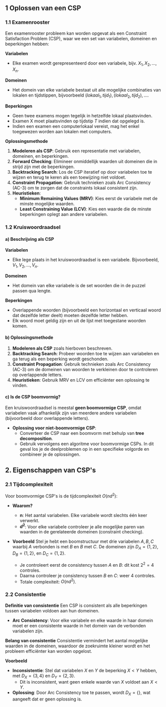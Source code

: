 ## 1 Oplossen van een CSP

### 1.1 Examenrooster

Een examenrooster probleem kan worden opgevat als een Constraint Satisfaction Problem (CSP), waar we een set van variabelen, domeinen en beperkingen hebben:

**Variabelen**

- Elke examen wordt gerepresenteerd door een variabele, bijv. $X_1, X_2, ..., X_n$.

**Domeinen**

- Het domein van elke variabele bestaat uit alle mogelijke combinaties van lokalen en tijdstippen, bijvoorbeeld $(lokaal_1, tijd_1), (lokaal_2, tijd_2), ...$.

**Beperkingen**

- Geen twee examens mogen tegelijk in hetzelfde lokaal plaatsvinden.
- Examen X moet plaatsvinden op tijdstip $T$ indien dat opgelegd is.
- Indien een examen een computerlokaal vereist, mag het enkel toegewezen worden aan lokalen met computers.

**Oplossingsmethode**

1. **Modeleren als CSP**: Gebruik een representatie met variabelen, domeinen, en beperkingen.
2. **Forward Checking**: Elimineer onmiddellijk waarden uit domeinen die in strijd zijn met de beperkingen.
3. **Backtracking Search**: Los de CSP iteratief op door variabelen toe te wijzen en terug te keren als een toewijzing niet voldoet.
4. **Constraint Propagation**: Gebruik technieken zoals Arc Consistency (AC-3) om te zorgen dat de constraints lokaal consistent zijn.
5. **Heuristieken**:
   - **Minimum Remaining Values (MRV)**: Kies eerst de variabele met de minste mogelijke waarden.
   - **Least Constraining Value (LCV)**: Kies een waarde die de minste beperkingen oplegt aan andere variabelen.

### 1.2 Kruiswoordraadsel

#### a) Beschrijving als CSP

**Variabelen**

- Elke lege plaats in het kruiswoordraadsel is een variabele. Bijvoorbeeld, $V_1, V_2, ..., V_n$.

**Domeinen**

- Het domein van elke variabele is de set woorden die in de puzzel passen qua lengte.

**Beperkingen**

- Overlappende woorden (bijvoorbeeld een horizontaal en verticaal woord dat dezelfde letter deelt) moeten dezelfde letter hebben.
- Elk woord moet geldig zijn en uit de lijst met toegestane woorden komen.

#### b) Oplossingsmethode

1. **Modeleren als CSP** zoals hierboven beschreven.
2. **Backtracking Search**: Probeer woorden toe te wijzen aan variabelen en ga terug als een beperking wordt geschonden.
3. **Constraint Propagation**: Gebruik technieken zoals Arc Consistency (AC-3) om de domeinen van woorden te verkleinen door te controleren op overlappende letters.
4. **Heuristieken**: Gebruik MRV en LCV om efficiënter een oplossing te vinden.

#### c) Is de CSP boomvormig?

Een kruiswoordraadsel is meestal **geen boomvormige CSP**, omdat variabelen vaak afhankelijk zijn van meerdere andere variabelen (bijvoorbeeld door overlappende letters).

- **Oplossing voor niet-boomvormige CSP**:
  - Converteer de CSP naar een boomvorm met behulp van **tree decomposition**.
  - Gebruik vervolgens een algoritme voor boomvormige CSPs. In dit geval los je de deelproblemen op in een specifieke volgorde en combineer je de oplossingen.

## 2. Eigenschappen van CSP's

### 2.1 Tijdcomplexiteit

Voor boomvormige CSP's is de tijdcomplexiteit $O(nd^2)$:

- **Waarom?**

  - **n**: Het aantal variabelen. Elke variabele wordt slechts één keer verwerkt.
  - **$d^2$**: Voor elke variabele controleer je alle mogelijke paren van waarden in de gerelateerde domeinen (constraint checking).

- **Voorbeeld**
  Stel je hebt een boomstructuur met drie variabelen $A, B, C$ waarbij $A$ verbonden is met $B$ en $B$ met $C$. De domeinen zijn $D_A = \{1, 2\}$, $D_B = \{1, 2\}$, en $D_C = \{1, 2\}$.
  - Je controleert eerst de consistency tussen $A$ en $B$: dit kost $2^2 = 4$ controles.
  - Daarna controleer je consistency tussen $B$ en $C$: weer $4$ controles.
  - Totale complexiteit: $O(nd^2)$.

### 2.2 Consistentie

**Definitie van consistentie**
Een CSP is consistent als alle beperkingen tussen variabelen voldoen aan hun domeinen.

- **Arc Consistency**: Voor elke variabele en elke waarde in haar domein moet er een consistente waarde in het domein van de verbonden variabelen zijn.

**Belang van consistentie**
Consistentie vermindert het aantal mogelijke waarden in de domeinen, waardoor de zoekruimte kleiner wordt en het probleem efficiënter kan worden opgelost.

**Voorbeeld**

- **Inconsistentie**: Stel dat variabelen $X$ en $Y$ de beperking $X < Y$ hebben, met $D_X = \{3, 4\}$ en $D_Y = \{2, 3\}$.
  - Dit is inconsistent, want geen enkele waarde van $X$ voldoet aan $X < Y$.
- **Oplossing**: Door Arc Consistency toe te passen, wordt $D_X = \{\}$, wat aangeeft dat er geen oplossing is.

